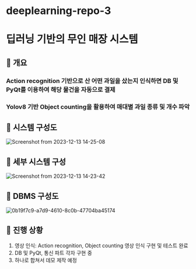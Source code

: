 # deeplearning-repo-3

# 딥러닝 기반의 무인 매장 시스템
## 📖 개요
### Action recognition 기반으로 산 어떤 과일을 샀는지 인식하면 DB 및 PyQt를 이용하여 해당 물건을 자동으로 결제
### Yolov8 기반 Object counting을 활용하여 매대별 과일 종류 및 개수 파악

## 🥇 시스템 구성도
![Screenshot from 2023-12-13 14-25-08](https://github.com/addinedu-ros-3rd/deeplearning-repo-3/assets/87626122/128d05e6-68f9-4f20-9d8e-61b0b2d50fd2)

## 🥇 세부 시스템 구성
![Screenshot from 2023-12-13 14-23-42](https://github.com/addinedu-ros-3rd/deeplearning-repo-3/assets/87626122/f3810d66-f50e-41bd-b9bc-6a82801c9522)

## 🏅 DBMS 구성도
![0b19f7c9-a7d9-4610-8c0b-47704ba45174](https://github.com/addinedu-ros-3rd/deeplearning-repo-3/assets/87626122/0889832a-81f6-4474-97c6-0e59f8e17942)

## 💎 진행 상황
1. 영상 인식: Action recognition, Object counting 영상 인식 구현 및 테스트 완료
2. DB 및 PyQt, 통신 파트 각자 구현 중
3. 하나로 합쳐서 데모 제작 예정
